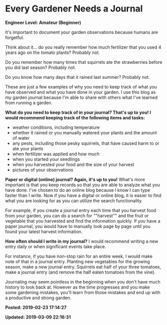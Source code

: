 # Every Gardener Needs a Journal

**Engineer Level: Amateur (Beginner)** 

It's important to document your garden observations because humans are forgetful. 

Think about it... do you really remember how much fertilizer that you used 4 years ago on the tomato plants?  Probably not. 

Do you remember how many times that squirrels ate the strawberries before you did last season?  Probably not.

Do you know how many days that it rained last summer?  Probably not. 

These are just a few examples of why you need to keep track of what you have observed and what you have done in your garden.  I use this blog as my garden journal because I'm able to share with others what I've learned from running a garden.

**What do you need to keep track of in your journal?  That's up to you!  I would recommend keeping track of the following items and tasks:**
- weather conditions, including temperature
- whether it rained or you manually watered your plants and the amount of water
- any pests, including those pesky squirrels, that have caused harm to or ate your plants 
- when fertilizer was applied and how much 
- when you started your seedlings
- when you harvested your food and the size of your harvest
- pictures of your observations

**Paper or digital (online) journal? Again, it's up to you!**
What's more important is that you keep records so that you are able to analyze what you have done. I've chosen to do an online blog because I know I can type faster than I write. Now if you have a digital or online blog, it is easier to find what you are looking for as you can utilize the search functionality. 

For example, if you create a journal entry each time that you harvest food from your garden, you can do a search for ""harvest"" and the fruit or vegetable that you harvested and find the information quickly.  If you have a paper journal, you would have to manually look page by page until you found your latest harvest information. 

**How often should I write in my journal?**
I would recommend writing a new entry daily or when significant events take place.

For instance, if you have non-stop rain for an entire week, I would make note of that in a journal entry. Planting new vegetables for the growing season, make a new journal entry. Squirrels eat half of your three tomatoes, make a journal entry (and remove the half eaten tomatoes from the vine). 

Journaling may seem pointless in the beginning when you don't have much history to look back at. However as the time progresses and you make some gardening mistakes, you'll learn from those mistakes and end up with a productive and strong garden. 

**Posted: 2019-02-23 17:14:27** 

**Updated: 2019-03-09 22:16:31** 


